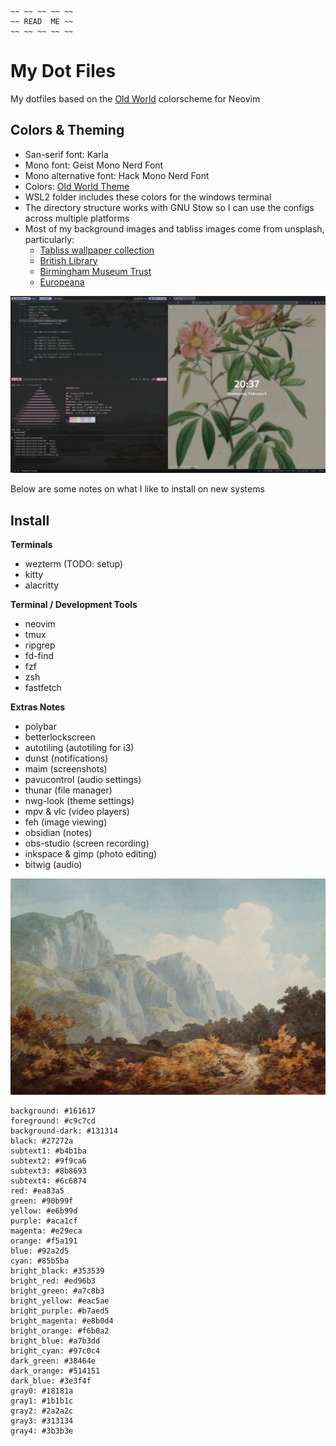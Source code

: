 ```
~~ ~~ ~~ ~~ ~~
~~ READ  ME ~~
~~ ~~ ~~ ~~ ~~
```

# My Dot Files

My dotfiles based on the [Old World](https://github.com/dgox16/oldworld.nvim) colorscheme for Neovim

## Colors & Theming

- San-serif font: Karla
- Mono font: Geist Mono Nerd Font
- Mono alternative font: Hack Mono Nerd Font
- Colors: [Old World Theme](https://github.com/dgox16/oldworld.nvim)
- WSL2 folder includes these colors for the windows terminal
- The directory structure works with GNU Stow so I can use the configs across multiple platforms
- Most of my background images and tabliss images come from unsplash, particularly:
    - [Tabliss wallpaper collection](https://unsplash.com/collections/74420642/victorian)
    - [British Library](https://unsplash.com/@britishlibrary)
    - [Birmingham Museum Trust](https://unsplash.com/@birminghammuseumstrust)
    - [Europeana](https://unsplash.com/@birminghammuseumstrust)

![](images/screencap.png)

Below are some notes on what I like to install on new systems

## Install

**Terminals**

- wezterm (TODO: setup)
- kitty
- alacritty

**Terminal / Development Tools**

- neovim
- tmux
- ripgrep
- fd-find
- fzf
- zsh
- fastfetch

**Extras Notes**

- polybar
- betterlockscreen
- autotiling (autotiling for i3)
- dunst (notifications)
- maim (screenshots)
- pavucontrol (audio settings)
- thunar (file manager)
- nwg-look (theme settings)
- mpv & vlc (video players)
- feh (image viewing)
- obsidian (notes)
- obs-studio (screen recording)
- inkspace & gimp (photo editing)
- bitwig (audio)

![](images/landing.jpg)

```
background: #161617
foreground: #c9c7cd
background-dark: #131314
black: #27272a
subtext1: #b4b1ba
subtext2: #9f9ca6
subtext3: #8b8693
subtext4: #6c6874
red: #ea83a5
green: #90b99f
yellow: #e6b99d
purple: #aca1cf
magenta: #e29eca
orange: #f5a191
blue: #92a2d5
cyan: #85b5ba
bright_black: #353539
bright_red: #ed96b3
bright_green: #a7c8b3
bright_yellow: #eac5ae
bright_purple: #b7aed5
bright_magenta: #e8b0d4
bright_orange: #f6b0a2
bright_blue: #a7b3dd
bright_cyan: #97c0c4
dark_green: #38464e
dark_orange: #514151
dark_blue: #3e3f4f
gray0: #18181a
gray1: #1b1b1c
gray2: #2a2a2c
gray3: #313134
gray4: #3b3b3e
```
